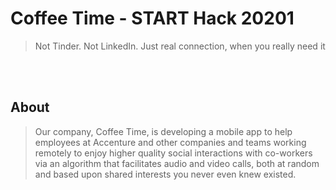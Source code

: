 # Coffee Time - START Hack 20201
> Not Tinder. Not LinkedIn. Just real connection, when you really need it

<br><br>
## About
>Our company, Coffee Time, is developing a mobile app to help employees at Accenture and other companies and teams working remotely to enjoy higher quality social interactions with co-workers via an algorithm that facilitates audio and video calls, both at random and based upon shared interests you never even knew existed.
